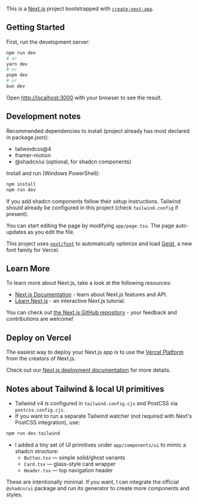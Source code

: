 This is a [Next.js](https://nextjs.org) project bootstrapped with [`create-next-app`](https://nextjs.org/docs/app/api-reference/cli/create-next-app).

## Getting Started

First, run the development server:

```bash
npm run dev
# or
yarn dev
# or
pnpm dev
# or
bun dev
```

Open [http://localhost:3000](http://localhost:3000) with your browser to see the result.

## Development notes

Recommended dependencies to install (project already has most declared in package.json):

- tailwindcss@4
- framer-motion
- @shadcn/ui (optional, for shadcn components)

Install and run (Windows PowerShell):

```powershell
npm install
npm run dev
```

If you add shadcn components follow their setup instructions. Tailwind should already be configured in this project (check `tailwind.config` if present).

You can start editing the page by modifying `app/page.tsx`. The page auto-updates as you edit the file.

This project uses [`next/font`](https://nextjs.org/docs/app/building-your-application/optimizing/fonts) to automatically optimize and load [Geist](https://vercel.com/font), a new font family for Vercel.

## Learn More

To learn more about Next.js, take a look at the following resources:

- [Next.js Documentation](https://nextjs.org/docs) - learn about Next.js features and API.
- [Learn Next.js](https://nextjs.org/learn) - an interactive Next.js tutorial.

You can check out [the Next.js GitHub repository](https://github.com/vercel/next.js) - your feedback and contributions are welcome!

## Deploy on Vercel

The easiest way to deploy your Next.js app is to use the [Vercel Platform](https://vercel.com/new?utm_medium=default-template&filter=next.js&utm_source=create-next-app&utm_campaign=create-next-app-readme) from the creators of Next.js.

Check out our [Next.js deployment documentation](https://nextjs.org/docs/app/building-your-application/deploying) for more details.

## Notes about Tailwind & local UI primitives

- Tailwind v4 is configured in `tailwind.config.cjs` and PostCSS via `postcss.config.cjs`.
- If you want to run a separate Tailwind watcher (not required with Next's PostCSS integration), use:

```powershell
npm run dev:tailwind
```

- I added a tiny set of UI primitives under `app/components/ui` to mimic a shadcn structure:
  - `Button.tsx` — simple solid/ghost variants
  - `Card.tsx` — glass-style card wrapper
  - `Header.tsx` — top navigation header

These are intentionally minimal. If you want, I can integrate the official `@shadcn/ui` package and run its generator to create more components and styles.
